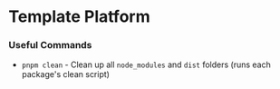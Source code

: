 # Template Platform

### Useful Commands

- `pnpm clean` - Clean up all `node_modules` and `dist` folders (runs each package's clean script)
